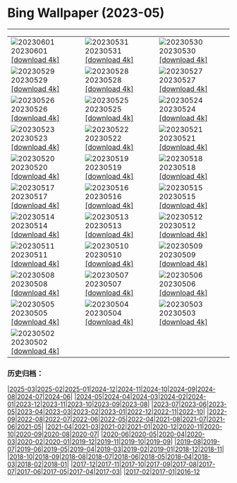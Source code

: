 # Bing Wallpaper (2023-05)
**************

<table><tr><td><img src="https://www.bing.com/th?id=OHR.ReefAwareness_JA-JP3893578762_1920x1080.jpg" alt="20230601"> 20230601 <a href="https://www.bing.com/th?id=OHR.ReefAwareness_JA-JP3893578762_UHD.jpg">[download 4k]</a></td><td><img src="https://www.bing.com/th?id=OHR.WorldOtterDay_JA-JP3462049774_1920x1080.jpg" alt="20230531"> 20230531 <a href="https://www.bing.com/th?id=OHR.WorldOtterDay_JA-JP3462049774_UHD.jpg">[download 4k]</a></td><td><img src="https://www.bing.com/th?id=OHR.HiddenBeach_JA-JP3236921669_1920x1080.jpg" alt="20230530"> 20230530 <a href="https://www.bing.com/th?id=OHR.HiddenBeach_JA-JP3236921669_UHD.jpg">[download 4k]</a></td></tr><tr><td><img src="https://www.bing.com/th?id=OHR.PontdArcole_JA-JP2896354577_1920x1080.jpg" alt="20230529"> 20230529 <a href="https://www.bing.com/th?id=OHR.PontdArcole_JA-JP2896354577_UHD.jpg">[download 4k]</a></td><td><img src="https://www.bing.com/th?id=OHR.TegallalangTerrace_JA-JP2685499345_1920x1080.jpg" alt="20230528"> 20230528 <a href="https://www.bing.com/th?id=OHR.TegallalangTerrace_JA-JP2685499345_UHD.jpg">[download 4k]</a></td><td><img src="https://www.bing.com/th?id=OHR.AloeDichotomum_JA-JP2481369181_1920x1080.jpg" alt="20230527"> 20230527 <a href="https://www.bing.com/th?id=OHR.AloeDichotomum_JA-JP2481369181_UHD.jpg">[download 4k]</a></td></tr><tr><td><img src="https://www.bing.com/th?id=OHR.WatSriSawai_JA-JP2219268493_1920x1080.jpg" alt="20230526"> 20230526 <a href="https://www.bing.com/th?id=OHR.WatSriSawai_JA-JP2219268493_UHD.jpg">[download 4k]</a></td><td><img src="https://www.bing.com/th?id=OHR.SaksunFaroe_JA-JP1994915437_1920x1080.jpg" alt="20230525"> 20230525 <a href="https://www.bing.com/th?id=OHR.SaksunFaroe_JA-JP1994915437_UHD.jpg">[download 4k]</a></td><td><img src="https://www.bing.com/th?id=OHR.OldFortress_JA-JP1697393031_1920x1080.jpg" alt="20230524"> 20230524 <a href="https://www.bing.com/th?id=OHR.OldFortress_JA-JP1697393031_UHD.jpg">[download 4k]</a></td></tr><tr><td><img src="https://www.bing.com/th?id=OHR.WesternBoxTurtle_JA-JP1310734552_1920x1080.jpg" alt="20230523"> 20230523 <a href="https://www.bing.com/th?id=OHR.WesternBoxTurtle_JA-JP1310734552_UHD.jpg">[download 4k]</a></td><td><img src="https://www.bing.com/th?id=OHR.BiodiverseCostaRica_JA-JP1077467676_1920x1080.jpg" alt="20230522"> 20230522 <a href="https://www.bing.com/th?id=OHR.BiodiverseCostaRica_JA-JP1077467676_UHD.jpg">[download 4k]</a></td><td><img src="https://www.bing.com/th?id=OHR.wheat2023_JA-JP0808192742_1920x1080.jpg" alt="20230521"> 20230521 <a href="https://www.bing.com/th?id=OHR.wheat2023_JA-JP0808192742_UHD.jpg">[download 4k]</a></td></tr><tr><td><img src="https://www.bing.com/th?id=OHR.EuropeanHoneybee_JA-JP0384795622_1920x1080.jpg" alt="20230520"> 20230520 <a href="https://www.bing.com/th?id=OHR.EuropeanHoneybee_JA-JP0384795622_UHD.jpg">[download 4k]</a></td><td><img src="https://www.bing.com/th?id=OHR.SumatranRhino_JA-JP0144447499_1920x1080.jpg" alt="20230519"> 20230519 <a href="https://www.bing.com/th?id=OHR.SumatranRhino_JA-JP0144447499_UHD.jpg">[download 4k]</a></td><td><img src="https://www.bing.com/th?id=OHR.MuseoSoumaya_JA-JP0165923558_1920x1080.jpg" alt="20230518"> 20230518 <a href="https://www.bing.com/th?id=OHR.MuseoSoumaya_JA-JP0165923558_UHD.jpg">[download 4k]</a></td></tr><tr><td><img src="https://www.bing.com/th?id=OHR.CormorantBridge_JA-JP9437791090_1920x1080.jpg" alt="20230517"> 20230517 <a href="https://www.bing.com/th?id=OHR.CormorantBridge_JA-JP9437791090_UHD.jpg">[download 4k]</a></td><td><img src="https://www.bing.com/th?id=OHR.AmericanWetlands_JA-JP9114182507_1920x1080.jpg" alt="20230516"> 20230516 <a href="https://www.bing.com/th?id=OHR.AmericanWetlands_JA-JP9114182507_UHD.jpg">[download 4k]</a></td><td><img src="https://www.bing.com/th?id=OHR.AoiMatsuri2023_JA-JP8770594775_1920x1080.jpg" alt="20230515"> 20230515 <a href="https://www.bing.com/th?id=OHR.AoiMatsuri2023_JA-JP8770594775_UHD.jpg">[download 4k]</a></td></tr><tr><td><img src="https://www.bing.com/th?id=OHR.OdocoileusVirginianus_JA-JP8573295409_1920x1080.jpg" alt="20230514"> 20230514 <a href="https://www.bing.com/th?id=OHR.OdocoileusVirginianus_JA-JP8573295409_UHD.jpg">[download 4k]</a></td><td><img src="https://www.bing.com/th?id=OHR.SonnyBonoPelicans_JA-JP8385085647_1920x1080.jpg" alt="20230513"> 20230513 <a href="https://www.bing.com/th?id=OHR.SonnyBonoPelicans_JA-JP8385085647_UHD.jpg">[download 4k]</a></td><td><img src="https://www.bing.com/th?id=OHR.WildLupine_JA-JP8182170206_1920x1080.jpg" alt="20230512"> 20230512 <a href="https://www.bing.com/th?id=OHR.WildLupine_JA-JP8182170206_UHD.jpg">[download 4k]</a></td></tr><tr><td><img src="https://www.bing.com/th?id=OHR.FootballField_JA-JP7635549067_1920x1080.jpg" alt="20230511"> 20230511 <a href="https://www.bing.com/th?id=OHR.FootballField_JA-JP7635549067_UHD.jpg">[download 4k]</a></td><td><img src="https://www.bing.com/th?id=OHR.CordouanLighthouse_JA-JP7082673075_1920x1080.jpg" alt="20230510"> 20230510 <a href="https://www.bing.com/th?id=OHR.CordouanLighthouse_JA-JP7082673075_UHD.jpg">[download 4k]</a></td><td><img src="https://www.bing.com/th?id=OHR.MorroJable_JA-JP6883832271_1920x1080.jpg" alt="20230509"> 20230509 <a href="https://www.bing.com/th?id=OHR.MorroJable_JA-JP6883832271_UHD.jpg">[download 4k]</a></td></tr><tr><td><img src="https://www.bing.com/th?id=OHR.TheChaps_JA-JP6283869336_1920x1080.jpg" alt="20230508"> 20230508 <a href="https://www.bing.com/th?id=OHR.TheChaps_JA-JP6283869336_UHD.jpg">[download 4k]</a></td><td><img src="https://www.bing.com/th?id=OHR.SealLaughing_JA-JP4326487726_1920x1080.jpg" alt="20230507"> 20230507 <a href="https://www.bing.com/th?id=OHR.SealLaughing_JA-JP4326487726_UHD.jpg">[download 4k]</a></td><td><img src="https://www.bing.com/th?id=OHR.HwangmaesanAzaleas_JA-JP5660353966_1920x1080.jpg" alt="20230506"> 20230506 <a href="https://www.bing.com/th?id=OHR.HwangmaesanAzaleas_JA-JP5660353966_UHD.jpg">[download 4k]</a></td></tr><tr><td><img src="https://www.bing.com/th?id=OHR.ChildDay2023_JA-JP5088360063_1920x1080.jpg" alt="20230505"> 20230505 <a href="https://www.bing.com/th?id=OHR.ChildDay2023_JA-JP5088360063_UHD.jpg">[download 4k]</a></td><td><img src="https://www.bing.com/th?id=OHR.RebelBase_JA-JP2351113050_1920x1080.jpg" alt="20230504"> 20230504 <a href="https://www.bing.com/th?id=OHR.RebelBase_JA-JP2351113050_UHD.jpg">[download 4k]</a></td><td><img src="https://www.bing.com/th?id=OHR.Constitution2023_JA-JP2079590135_1920x1080.jpg" alt="20230503"> 20230503 <a href="https://www.bing.com/th?id=OHR.Constitution2023_JA-JP2079590135_UHD.jpg">[download 4k]</a></td></tr><tr><td><img src="https://www.bing.com/th?id=OHR.Hachijyuhachi2023_JA-JP1581523255_1920x1080.jpg" alt="20230502"> 20230502 <a href="https://www.bing.com/th?id=OHR.Hachijyuhachi2023_JA-JP1581523255_UHD.jpg">[download 4k]</a></td><td></td><td></td></tr></table>

### 历史归档：

|[2025-03](/../2025-03/2025-03.md)|[2025-02](/../2025-02/2025-02.md)|[2025-01](/../2025-01/2025-01.md)|[2024-12](/../2024-12/2024-12.md)|[2024-11](/../2024-11/2024-11.md)|[2024-10](/../2024-10/2024-10.md)|[2024-09](/../2024-09/2024-09.md)|[2024-08](/../2024-08/2024-08.md)|[2024-07](/../2024-07/2024-07.md)|[2024-06](/../2024-06/2024-06.md)|
|[2024-05](/../2024-05/2024-05.md)|[2024-04](/../2024-04/2024-04.md)|[2024-03](/../2024-03/2024-03.md)|[2024-02](/../2024-02/2024-02.md)|[2024-01](/../2024-01/2024-01.md)|[2023-12](/../2023-12/2023-12.md)|[2023-11](/../2023-11/2023-11.md)|[2023-10](/../2023-10/2023-10.md)|[2023-09](/../2023-09/2023-09.md)|[2023-08](/../2023-08/2023-08.md)|
|[2023-07](/../2023-07/2023-07.md)|[2023-06](/../2023-06/2023-06.md)|[2023-05](/2023-05.md)|[2023-04](/../2023-04/2023-04.md)|[2023-03](/../2023-03/2023-03.md)|[2023-02](/../2023-02/2023-02.md)|[2023-01](/../2023-01/2023-01.md)|[2022-12](/../2022-12/2022-12.md)|[2022-11](/../2022-11/2022-11.md)|[2022-10](/../2022-10/2022-10.md)|
|[2022-09](/../2022-09/2022-09.md)|[2022-08](/../2022-08/2022-08.md)|[2022-07](/../2022-07/2022-07.md)|[2022-06](/../2022-06/2022-06.md)|[2022-05](/../2022-05/2022-05.md)|[2022-04](/../2022-04/2022-04.md)|[2021-08](/../2021-08/2021-08.md)|[2021-07](/../2021-07/2021-07.md)|[2021-06](/../2021-06/2021-06.md)|[2021-05](/../2021-05/2021-05.md)|
|[2021-04](/../2021-04/2021-04.md)|[2021-03](/../2021-03/2021-03.md)|[2021-02](/../2021-02/2021-02.md)|[2021-01](/../2021-01/2021-01.md)|[2020-12](/../2020-12/2020-12.md)|[2020-11](/../2020-11/2020-11.md)|[2020-10](/../2020-10/2020-10.md)|[2020-09](/../2020-09/2020-09.md)|[2020-08](/../2020-08/2020-08.md)|[2020-07](/../2020-07/2020-07.md)|
|[2020-06](/../2020-06/2020-06.md)|[2020-05](/../2020-05/2020-05.md)|[2020-04](/../2020-04/2020-04.md)|[2020-03](/../2020-03/2020-03.md)|[2020-02](/../2020-02/2020-02.md)|[2020-01](/../2020-01/2020-01.md)|[2019-12](/../2019-12/2019-12.md)|[2019-11](/../2019-11/2019-11.md)|[2019-10](/../2019-10/2019-10.md)|[2019-09](/../2019-09/2019-09.md)|
|[2019-08](/../2019-08/2019-08.md)|[2019-07](/../2019-07/2019-07.md)|[2019-06](/../2019-06/2019-06.md)|[2019-05](/../2019-05/2019-05.md)|[2019-04](/../2019-04/2019-04.md)|[2019-03](/../2019-03/2019-03.md)|[2019-02](/../2019-02/2019-02.md)|[2019-01](/../2019-01/2019-01.md)|[2018-12](/../2018-12/2018-12.md)|[2018-11](/../2018-11/2018-11.md)|
|[2018-10](/../2018-10/2018-10.md)|[2018-09](/../2018-09/2018-09.md)|[2018-08](/../2018-08/2018-08.md)|[2018-07](/../2018-07/2018-07.md)|[2018-06](/../2018-06/2018-06.md)|[2018-05](/../2018-05/2018-05.md)|[2018-04](/../2018-04/2018-04.md)|[2018-03](/../2018-03/2018-03.md)|[2018-02](/../2018-02/2018-02.md)|[2018-01](/../2018-01/2018-01.md)|
|[2017-12](/../2017-12/2017-12.md)|[2017-11](/../2017-11/2017-11.md)|[2017-10](/../2017-10/2017-10.md)|[2017-09](/../2017-09/2017-09.md)|[2017-08](/../2017-08/2017-08.md)|[2017-07](/../2017-07/2017-07.md)|[2017-06](/../2017-06/2017-06.md)|[2017-05](/../2017-05/2017-05.md)|[2017-04](/../2017-04/2017-04.md)|[2017-03](/../2017-03/2017-03.md)|
|[2017-02](/../2017-02/2017-02.md)|[2017-01](/../2017-01/2017-01.md)|[2016-12](/../2016-12/2016-12.md)